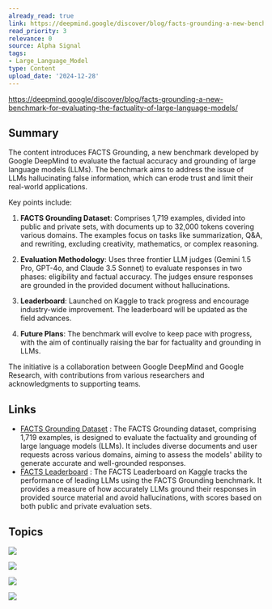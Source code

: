 ```yaml
---
already_read: true
link: https://deepmind.google/discover/blog/facts-grounding-a-new-benchmark-for-evaluating-the-factuality-of-large-language-models/
read_priority: 3
relevance: 0
source: Alpha Signal
tags:
- Large_Language_Model
type: Content
upload_date: '2024-12-28'
---
```


https://deepmind.google/discover/blog/facts-grounding-a-new-benchmark-for-evaluating-the-factuality-of-large-language-models/
## Summary

The content introduces FACTS Grounding, a new benchmark developed by Google DeepMind to evaluate the factual accuracy and grounding of large language models (LLMs). The benchmark aims to address the issue of LLMs hallucinating false information, which can erode trust and limit their real-world applications.

Key points include:

1. **FACTS Grounding Dataset**: Comprises 1,719 examples, divided into public and private sets, with documents up to 32,000 tokens covering various domains. The examples focus on tasks like summarization, Q&A, and rewriting, excluding creativity, mathematics, or complex reasoning.

2. **Evaluation Methodology**: Uses three frontier LLM judges (Gemini 1.5 Pro, GPT-4o, and Claude 3.5 Sonnet) to evaluate responses in two phases: eligibility and factual accuracy. The judges ensure responses are grounded in the provided document without hallucinations.

3. **Leaderboard**: Launched on Kaggle to track progress and encourage industry-wide improvement. The leaderboard will be updated as the field advances.

4. **Future Plans**: The benchmark will evolve to keep pace with progress, with the aim of continually raising the bar for factuality and grounding in LLMs.

The initiative is a collaboration between Google DeepMind and Google Research, with contributions from various researchers and acknowledgments to supporting teams.
## Links

- [FACTS Grounding Dataset](http://www.kaggle.com/datasets/deepmind/facts-grounding-examples) : The FACTS Grounding dataset, comprising 1,719 examples, is designed to evaluate the factuality and grounding of large language models (LLMs). It includes diverse documents and user requests across various domains, aiming to assess the models' ability to generate accurate and well-grounded responses.
- [FACTS Leaderboard](http://www.kaggle.com/facts-leaderboard) : The FACTS Leaderboard on Kaggle tracks the performance of leading LLMs using the FACTS Grounding benchmark. It provides a measure of how accurately LLMs ground their responses in provided source material and avoid hallucinations, with scores based on both public and private evaluation sets.

## Topics

![](topics/Concept/FACTS%20Grounding)

![](topics/Dataset/FACTS%20Grounding%20Dataset)

![](topics/Concept/Hallucinations%20in%20LLMs)

![](topics/Concept/LLM%20Judges)